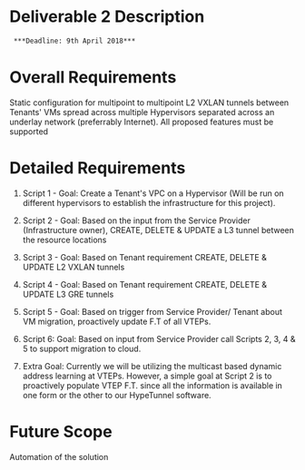# Deliverable 2 Description
```diff
 ***Deadline: 9th April 2018***
```
# Overall Requirements 
Static configuration for multipoint to multipoint L2 VXLAN tunnels between Tenants' VMs spread across multiple Hypervisors separated across an underlay network (preferrably Internet). All proposed features must be supported

# Detailed Requirements
1. Script 1 - Goal: Create a Tenant's VPC on a Hypervisor (Will be run on different hypervisors to establish the infrastructure for this project).

2. Script 2 -  Goal: Based on the input from the Service Provider (Infrastructure owner), CREATE, DELETE & UPDATE a L3 tunnel between the resource locations

3. Script 3 - Goal: Based on Tenant requirement CREATE, DELETE & UPDATE L2 VXLAN tunnels

4. Script 4 - Goal: Based on Tenant requirement CREATE, DELETE & UPDATE L3 GRE tunnels

5. Script 5 -  Goal: Based on trigger from Service Provider/ Tenant about VM migration, proactively update F.T of all VTEPs.

6. Script 6: Goal: Based on input from Service Provider call Scripts 2, 3, 4 & 5 to support migration to cloud.

7. Extra Goal: Currently we will be utilizing the multicast based dynamic address learning at VTEPs. However, a simple goal at Script 2 is to proactively populate VTEP F.T. since all the information is available in one form or the other to our HypeTunnel software.

# Future Scope
Automation of the solution
